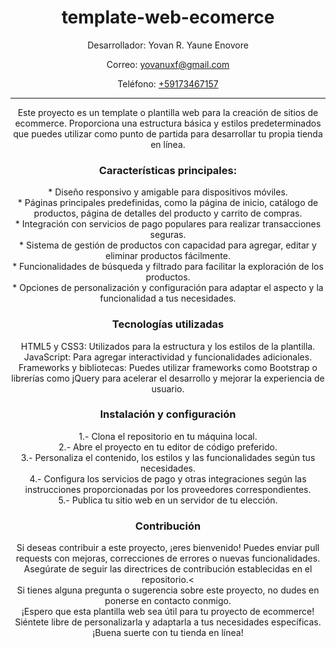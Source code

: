 
  <header>
    <h1>template-web-ecomerce</h1>
    <span>Desarrollador: Yovan R. Yaune Enovore</span>
    <p>Correo: <a href="mailto:yovanuxf@gmail.com">yovanuxf@gmail.com</a></p>
    <p>Teléfono: <a href="tel:+59173467157">+59173467157</a></p>
  <hr>
  Este proyecto es un template o plantilla web para la creación de sitios de ecommerce. Proporciona una estructura básica y estilos predeterminados que puedes utilizar como punto de partida para desarrollar tu propia tienda en línea.

  <h3>Características principales:<br></h3>
  * Diseño responsivo y amigable para dispositivos móviles.<br>
  * Páginas principales predefinidas, como la página de inicio, 
  catálogo de productos, página de detalles del producto y
  carrito de compras.<br>
  * Integración con servicios de pago populares para realizar transacciones seguras.<br>
  * Sistema de gestión de productos con capacidad para agregar, editar y eliminar productos fácilmente.<br>
  * Funcionalidades de búsqueda y filtrado para facilitar la exploración de los productos.<br>
  * Opciones de personalización y configuración para adaptar el aspecto y la funcionalidad a tus necesidades.<br>
 <h3>Tecnologías utilizadas</h3>
  HTML5 y CSS3: Utilizados para la estructura y los estilos de la plantilla.
  JavaScript: Para agregar interactividad y funcionalidades adicionales.
  Frameworks y bibliotecas: Puedes utilizar frameworks como Bootstrap o librerías como jQuery para acelerar el desarrollo y   mejorar la experiencia de usuario.
<h3>Instalación y configuración</h3>
  1.- Clona el repositorio en tu máquina local.<br>
  2.- Abre el proyecto en tu editor de código preferido.<br>
  3.- Personaliza el contenido, los estilos y las funcionalidades según tus necesidades.<br>
  4.- Configura los servicios de pago y otras integraciones según las instrucciones proporcionadas por los proveedores correspondientes.<br>
  5.- Publica tu sitio web en un servidor de tu elección.<br>
  <h3>Contribución</h3>
  Si deseas contribuir a este proyecto, ¡eres bienvenido! Puedes enviar pull requests con mejoras, correcciones de errores o nuevas funcionalidades. Asegúrate de seguir las directrices de contribución establecidas en el repositorio.<<br>
Si tienes alguna pregunta o sugerencia sobre este proyecto, no dudes en ponerse en contacto conmigo.<br>
¡Espero que esta plantilla web sea útil para tu proyecto de ecommerce! Siéntete libre de personalizarla y adaptarla a tus necesidades específicas. ¡Buena suerte con tu tienda en línea!
  </header>
